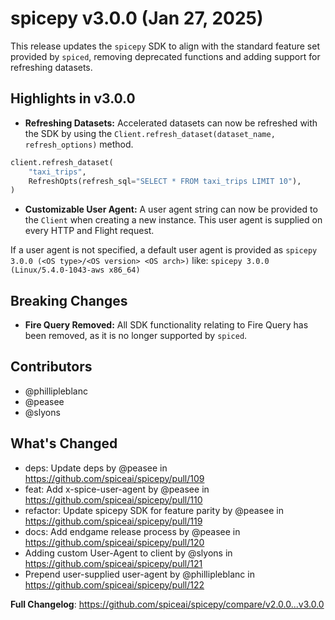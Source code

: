 # spicepy v3.0.0 (Jan 27, 2025)

This release updates the `spicepy` SDK to align with the standard feature set provided by `spiced`, removing deprecated functions and adding support for refreshing datasets.

## Highlights in v3.0.0

- **Refreshing Datasets:** Accelerated datasets can now be refreshed with the SDK by using the `Client.refresh_dataset(dataset_name, refresh_options)` method.

```python
client.refresh_dataset(
    "taxi_trips",
    RefreshOpts(refresh_sql="SELECT * FROM taxi_trips LIMIT 10"),
)
```

- **Customizable User Agent:** A user agent string can now be provided to the `Client` when creating a new instance. This user agent is supplied on every HTTP and Flight request.

If a user agent is not specified, a default user agent is provided as `spicepy 3.0.0 (<OS type>/<OS version> <OS arch>)` like: `spicepy 3.0.0 (Linux/5.4.0-1043-aws x86_64)`

## Breaking Changes

- **Fire Query Removed:** All SDK functionality relating to Fire Query has been removed, as it is no longer supported by `spiced`.

## Contributors

- @phillipleblanc
- @peasee
- @slyons

## What's Changed
* deps: Update deps by @peasee in https://github.com/spiceai/spicepy/pull/109
* feat: Add x-spice-user-agent by @peasee in https://github.com/spiceai/spicepy/pull/110
* refactor: Update spicepy SDK for feature parity by @peasee in https://github.com/spiceai/spicepy/pull/119
* docs: Add endgame release process by @peasee in https://github.com/spiceai/spicepy/pull/120
* Adding custom User-Agent to client by @slyons in https://github.com/spiceai/spicepy/pull/121
* Prepend user-supplied user-agent by @phillipleblanc in https://github.com/spiceai/spicepy/pull/122

**Full Changelog**: https://github.com/spiceai/spicepy/compare/v2.0.0...v3.0.0
